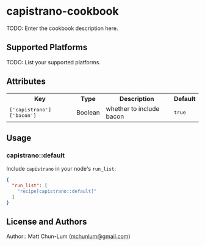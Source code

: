 # capistrano-cookbook

TODO: Enter the cookbook description here.

## Supported Platforms

TODO: List your supported platforms.

## Attributes

<table>
  <tr>
    <th>Key</th>
    <th>Type</th>
    <th>Description</th>
    <th>Default</th>
  </tr>
  <tr>
    <td><tt>['capistrano']['bacon']</tt></td>
    <td>Boolean</td>
    <td>whether to include bacon</td>
    <td><tt>true</tt></td>
  </tr>
</table>

## Usage

### capistrano::default

Include `capistrano` in your node's `run_list`:

```json
{
  "run_list": [
    "recipe[capistrano::default]"
  ]
}
```

## License and Authors

Author:: Matt Chun-Lum (<mchunlum@gmail.com>)
